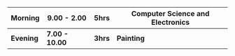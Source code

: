 
| Morning     | 9.00 - 2.00      | 5hrs     | Computer Science and Electronics |
| ----------- | ---------------- | -------- | -------------------------------- |
| **Evening** | **7.00 - 10.00** | **3hrs** | **Painting**                     |

